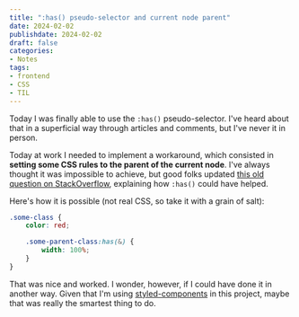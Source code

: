 ```yaml
---
title: ":has() pseudo-selector and current node parent"
date: 2024-02-02
publishdate: 2024-02-02
draft: false
categories: 
- Notes
tags:
- frontend
- CSS
- TIL
---
```


Today I was finally able to use the `:has()` pseudo-selector. I've heard about that in a superficial way through articles and comments, but I've never it in person.

Today at work I needed to implement a workaround, which consisted in **setting some CSS rules to the parent of the current node**. I've always thought it was impossible to achieve, but good folks updated [this old question on StackOverflow](https://stackoverflow.com/questions/1014861/is-there-a-css-parent-selector), explaining how `:has()` could have helped.

Here's how it is possible (not real CSS, so take it with a grain of salt):
```css
.some-class {
    color: red;

    .some-parent-class:has(&) {
        width: 100%;
    }
}
```

That was nice and worked. I wonder, however, if I could have done it in another way. Given that I'm using [styled-components](https://styled-components.com/) in this project, maybe that was really the smartest thing to do.